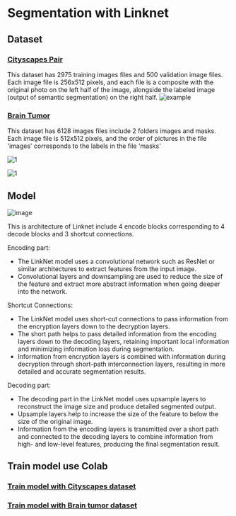 # Segmentation with Linknet
## Dataset
### [Cityscapes Pair](https://www.kaggle.com/datasets/dansbecker/cityscapes-image-pairs)
This dataset has 2975 training images files and 500 validation image files. Each image file is 256x512 pixels, and each file is a composite with the original photo on the left half of the image, alongside the labeled image (output of semantic segmentation) on the right half.
![example](https://github.com/Trong1102/Segmemtation-With-Linknet/assets/86673103/6a78167a-a78d-4d0b-9bbd-b2ca482d45f0)

### [Brain Tumor](https://www.kaggle.com/datasets/nikhilroxtomar/brain-tumor-segmentation)
This dataset has 6128 images files include 2 folders images and masks. Each image file is 512x512 pixels, and the order of pictures in the file 'images' corresponds to the labels in the file 'masks'

![1](https://github.com/Trong1102/Segmemtation-With-Linknet/assets/86673103/8a241bc6-e8ec-480e-82cf-fb7861d3fbb0)

![1](https://github.com/Trong1102/Segmemtation-With-Linknet/assets/86673103/7bff337d-11ce-4ed8-a931-5f9c455524bc)

## Model
![image](https://github.com/Trong1102/Segmemtation-With-Linknet/assets/86673103/5a9c6f7c-d925-4e1b-9720-39dd2b97b5fd)

This is architecture of Linknet include 4 encode blocks corresponding to 4 decode blocks and 3 shortcut connections.

Encoding part:
- The LinkNet model uses a convolutional network such as ResNet or similar architectures to extract features from the input image.
- Convolutional layers and downsampling are used to reduce the size of the feature and extract more abstract information when going deeper into the network.

Shortcut Connections:
- The LinkNet model uses short-cut connections to pass information from the encryption layers down to the decryption layers.
- The short path helps to pass detailed information from the encoding layers down to the decoding layers, retaining important local information and minimizing information loss during segmentation.
- Information from encryption layers is combined with information during decryption through short-path interconnection layers, resulting in more detailed and accurate segmentation results.

Decoding part:
- The decoding part in the LinkNet model uses upsample layers to reconstruct the image size and produce detailed segmented output.
- Upsample layers help to increase the size of the feature to below the size of the original image.
- Information from the encoding layers is transmitted over a short path and connected to the decoding layers to combine information from high- and low-level features, producing the final segmentation result.

## Train model use Colab
### [Train model with Cityscapes dataset](https://github.com/Trong1102/Segmemtation-With-Linknet/blob/main/Brain_tumor.ipynb)
### [Train model with Brain tumor dataset](https://github.com/Trong1102/Segmemtation-With-Linknet/blob/main/Cityscapes.ipynb)
